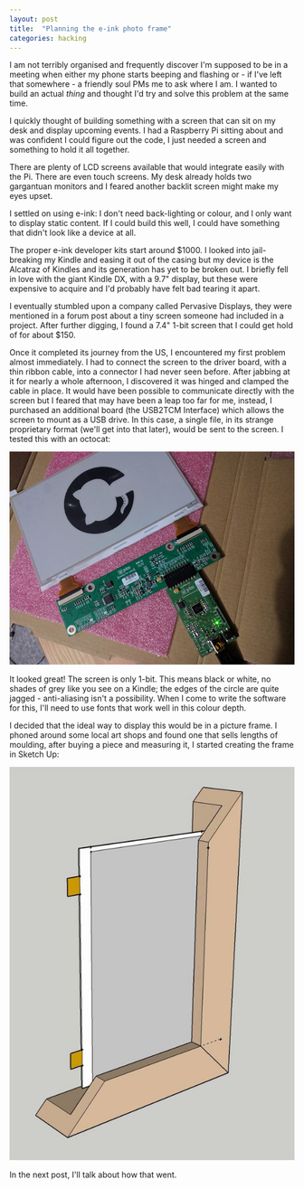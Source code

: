 ```yaml
---
layout: post
title:  "Planning the e-ink photo frame"
categories: hacking
---
```

I am not terribly organised and frequently discover I'm supposed to be in a meeting when either my phone starts beeping and flashing or - if I've left that somewhere - a friendly soul PMs me to ask where I am. I wanted to build an actual *thing* and thought I'd try and solve this problem at the same time.

I quickly thought of building something with a screen that can sit on my desk and display upcoming events. I had a Raspberry Pi sitting about and was confident I could figure out the code, I just needed a screen and something to hold it all together.

There are plenty of LCD screens available that would integrate easily with the Pi. There are even touch screens. My desk already holds two gargantuan monitors and I feared another backlit screen might make my eyes upset.

I settled on using e-ink: I don't need back-lighting or colour, and I only want to display static content. If I could build this well, I could have something that didn't look like a device at all.

The proper e-ink developer kits start around $1000. I looked into jail-breaking my Kindle and easing it out of the casing but my device is the Alcatraz of Kindles and its generation has yet to be broken out. I briefly fell in love with the giant Kindle DX, with a 9.7" display, but these were expensive to acquire and I'd probably have felt bad tearing it apart.

I eventually stumbled upon a company called Pervasive Displays, they were mentioned in a forum post about a tiny screen someone had included in a project. After further digging, I found a 7.4" 1-bit screen that I could get hold of for about $150.<!--break-->

Once it completed its journey from the US, I encountered my first problem almost immediately. I had to connect the screen to the driver board, with a thin ribbon cable, into a connector I had never seen before. After jabbing at it for nearly a whole afternoon, I discovered it was hinged and clamped the cable in place. It would have been possible to communicate directly with the screen but I feared that may have been a leap too far for me, instead, I purchased an additional board (the USB2TCM Interface) which allows the screen to mount as a USB drive. In this case, a single file, in its strange proprietary format (we'll get into that later), would be sent to the screen. I tested this with an octocat:

![Screen success](/assets/images/blog/frame/frame1.jpg)

It looked great! The screen is only 1-bit. This means black or white, no shades of grey like you see on a Kindle; the edges of the circle are quite jagged - anti-aliasing isn't a possibility. When I come to write the software for this, I'll need to use fonts that work well in this colour depth.

I decided that the ideal way to display this would be in a picture frame. I phoned around some local art shops and found one that sells lengths of moulding, after buying a piece and measuring it, I started creating the frame in Sketch Up:

![3D model of the frame](/assets/images/blog/frame/frame2.jpg)

In the next post, I'll talk about how that went.
